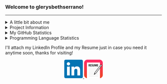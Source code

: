 ### Welcome to glerysbethserrano!

<hr>
<!--Personal Information-->
<details>
  <summary>A little bit about me</summary>  
  <ul>
    <li><p> My name is Glerysbeth Serrano Flores. I am a senior Software Engineering Undegraduate Student at the <strong> University of Puerto Rico, Mayagüez Campus</strong>.</p></li>
    <li>Some of my technical skills include Data Structures & Algorithms, as well as knowledge in C++ and Java languages.</li>
    <li>I am actively seeking summer intenships (or Co-Ops if any) that can allow me to increase my skills in the field of Software Engineering and Computer Science.</li>
  </ul>
</details>

<!--Projects Table-->
<details>
  <summary>Project Information</summary>
  <ul>
  <li>In this GitHub Profile you will see that I will upload some personal projects, as well as some classwork projects from the courses I'm taking this semester.</li>
  <li>Below is a table showing some projects I am working on that are in development or are ready to go!</li>
    <li>Projects that are marked as <strong>Done</strong> have their repo's available to see in this profile, the one's that are <strong>In Progress</strong> are mostly private, so you'll have to wait a bit more to find out what were developing! So keep checking this profile to see what's changed and feel free to contact me any time!</li>
  </ul>
<table class="tg">
<thead>
  <tr>
    <th class="tg-c3ow">Project</th>
    <th class="tg-c3ow">Progress</th>
    <th class="tg-c3ow">Location</th>
  </tr>
</thead>
<tbody>
  <tr>
    <td class="tg-c3ow">Instant Runoff Voting</td>
    <td class="tg-c3ow">In Progress</td>
    <td class="tg-c3ow">Uploading Soon</td>
  </tr>
</tbody>
</table>

</details>

<!--Some GitHub Embeds-->
<details>
  <summary>My GitHub Statistics</summary>
  <p align="center">
    <img src="https://github-readme-stats.vercel.app/api?username=glerysbethserrano&show_icons=true"/>
  </p>
</details>

<details>
  <summary>Programming Language Statistics</summary>
  <p align="center">
    <img src="https://github-readme-stats.vercel.app/api/top-langs/?username=glerysbethserrano&layout=compact"/>
  </p>
</details>

<!--Social Media + Resume-->
<p>I'll attach my LinkedIn Profile and my Resume just in case you need it anytime soon, thanks for visiting!</p>
<p align="center">
  <a href="https://www.linkedin.com/in/glerysbethserrano"> 
    <img src="LinkedIn.png" height="60px" width="60px">
  </a>
  <a href="[https://drive.google.com/file/d/1xdJ0v2mRK1GKAZTjHBmC9KcuuS7RrUKp/view?usp=sharing]"> 
    <img src="resume-icon-3.png" height="60px" width="60px">
  </a>
 </p>

</hr>





